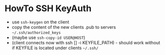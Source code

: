 # HowTo SSH KeyAuth #
* use `ssh-keygen` on the client
* copy the content of the new clients .pub to servers `~/.ssh/authorized_keys`
* (maybe use `ssh-copy-id USER@HOST`)
* (client connects now with ssh [] -i KEYFILE_PATH) - should work without if KEYFILE is located under clients `~/.ssh/`
